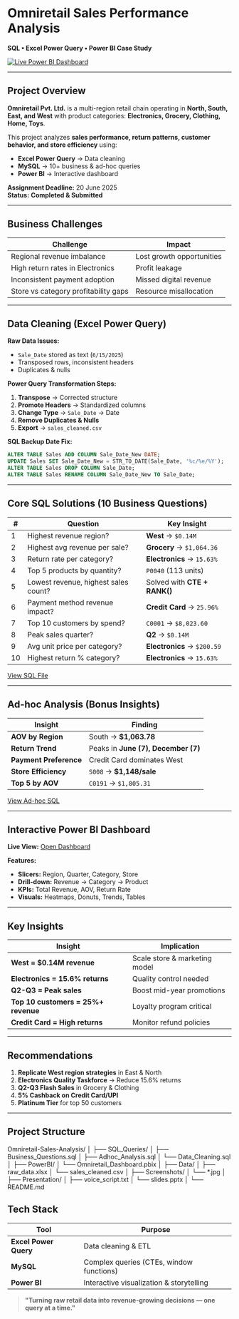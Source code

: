 
# Omniretail Sales Performance Analysis  
**SQL • Excel Power Query • Power BI Case Study**  

[![Live Power BI Dashboard](https://img.shields.io/badge/Power_BI-Live_Demo-blue?logo=powerbi)](https://app.powerbi.com/view?r=eyJrIjoiYzM5ZGE1MTEtOTZlNy00NDRiLWExNmEtNTE2MDgzNmE3ZDUxIiwidCI6IjIwYjliYTY2LWExMWQtNDkzOC1iNzk0LWYyZTg1YjEzODgxOCIsImMiOjEwfQ%3D%3D)  

---

## Project Overview  
**Omniretail Pvt. Ltd.** is a multi-region retail chain operating in **North, South, East, and West** with product categories: **Electronics, Grocery, Clothing, Home, Toys**.  

This project analyzes **sales performance, return patterns, customer behavior, and store efficiency** using:  
- **Excel Power Query** → Data cleaning  
- **MySQL** → 10+ business & ad-hoc queries  
- **Power BI** → Interactive dashboard  

**Assignment Deadline:** 20 June 2025  
**Status:** **Completed & Submitted**

---

## Business Challenges  
| Challenge | Impact |
|--------|--------|
| Regional revenue imbalance | Lost growth opportunities |
| High return rates in Electronics | Profit leakage |
| Inconsistent payment adoption | Missed digital revenue |
| Store vs category profitability gaps | Resource misallocation |

---

## Data Cleaning (Excel Power Query)  

**Raw Data Issues:**  
- `Sale_Date` stored as text (`6/15/2025`)  
- Transposed rows, inconsistent headers  
- Duplicates & nulls  

**Power Query Transformation Steps:**  
1. **Transpose** → Corrected structure  
2. **Promote Headers** → Standardized columns  
3. **Change Type** → `Sale_Date` → Date  
4. **Remove Duplicates & Nulls**  
5. **Export** → `sales_cleaned.csv`  

**SQL Backup Date Fix:**  
```sql
ALTER TABLE Sales ADD COLUMN Sale_Date_New DATE;
UPDATE Sales SET Sale_Date_New = STR_TO_DATE(Sale_Date, '%c/%e/%Y');
ALTER TABLE Sales DROP COLUMN Sale_Date;
ALTER TABLE Sales RENAME COLUMN Sale_Date_New TO Sale_Date;
```

---

## Core SQL Solutions (10 Business Questions)  

| # | Question | Key Insight |
|---|---------|-------------|
| 1 | Highest revenue region? | **West** → `$0.14M` |
| 2 | Highest avg revenue per sale? | **Grocery** → `$1,064.36` |
| 3 | Return rate per category? | **Electronics** → `15.63%` |
| 4 | Top 5 products by quantity? | `P0040` (113 units) |
| 5 | Lowest revenue, highest sales count? | Solved with **CTE + RANK()** |
| 6 | Payment method revenue impact? | **Credit Card** → `25.96%` |
| 7 | Top 10 customers by spend? | `C0001` → `$8,023.60` |
| 8 | Peak sales quarter? | **Q2** → `$0.14M` |
| 9 | Avg unit price per category? | **Electronics** → `$200.59` |
| 10| Highest return % category? | **Electronics** → `15.63%` |

[View SQL File](Assignment_Ques_Query.sql)

---

## Ad-hoc Analysis (Bonus Insights)  

| Insight | Finding |
|-------|--------|
| **AOV by Region** | South → **$1,063.78** |
| **Return Trend** | Peaks in **June (7), December (7)** |
| **Payment Preference** | Credit Card dominates West |
| **Store Efficiency** | `S008` → **$1,148/sale** |
| **Top 5 by AOV** | `C0191` → `$1,805.31` |

[View Ad-hoc SQL](Ad-hoc_Query.sql)

---

## Interactive Power BI Dashboard  

**Live View:** [Open Dashboard](https://app.powerbi.com/view?r=eyJrIjoiYzM5ZGE1MTEtOTZlNy00NDRiLWExNmEtNTE2MDgzNmE3ZDUxIiwidCI6IjIwYjliYTY2LWExMWQtNDkzOC1iNzk0LWYyZTg1YjEzODgxOCIsImMiOjEwfQ%3D%3D)  

**Features:**  
- **Slicers:** Region, Quarter, Category, Store  
- **Drill-down:** Revenue → Category → Product  
- **KPIs:** Total Revenue, AOV, Return Rate  
- **Visuals:** Heatmaps, Donuts, Trends, Tables  
 
---

## Key Insights  

| Insight | Implication |
|-------|-------------|
| **West = $0.14M revenue** | Scale store & marketing model |
| **Electronics = 15.6% returns** | Quality control needed |
| **Q2-Q3 = Peak sales** | Boost mid-year promotions |
| **Top 10 customers = 25%+ revenue** | Loyalty program critical |
| **Credit Card = High returns** | Monitor refund policies |

---

## Recommendations  

1. **Replicate West region strategies** in East & North  
2. **Electronics Quality Taskforce** → Reduce 15.6% returns  
3. **Q2-Q3 Flash Sales** in Grocery & Clothing  
4. **5% Cashback on Credit Card/UPI**  
5. **Platinum Tier** for top 50 customers  

---

## Project Structure  

Omniretail-Sales-Analysis/
│
├── SQL_Queries/
│   ├── Business_Questions.sql
│   ├── Adhoc_Analysis.sql
│   └── Data_Cleaning.sql
│
├── PowerBI/
│   └── Omniretail_Dashboard.pbix
│
├── Data/
│   ├── raw_data.xlsx
│   └── sales_cleaned.csv
│
├── Screenshots/
│   └── *.jpg
│
├── Presentation/
│   ├── voice_script.txt
│   └── slides.pptx
│
└── README.md



## Tech Stack  
| Tool | Purpose |
|------|--------|
| **Excel Power Query** | Data cleaning & ETL |
| **MySQL** | Complex queries (CTEs, window functions) |
| **Power BI** | Interactive visualization & storytelling |



> **"Turning raw retail data into revenue-growing decisions — one query at a time."**  

